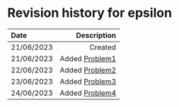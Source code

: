 # Revision history for epsilon

| Date | Description |
|:-----|------------:|
| 21/06/2023 | Created |
| 21/06/2023 | Added [Problem1](./src/Problems/Problem1.hs) |
| 22/06/2023 | Added [Problem2](./src/Problems/Problem2.hs) |
| 23/06/2023 | Added [Problem3](./src/Problems/Problem3.hs) |
| 24/06/2023 | Added [Problem4](./src/Problems/Problem4.hs) |
